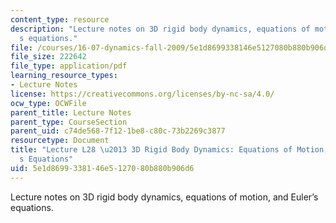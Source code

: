 ```yaml
---
content_type: resource
description: "Lecture notes on 3D rigid body dynamics, equations of motion, and Euler\u2019\
  s equations."
file: /courses/16-07-dynamics-fall-2009/5e1d8699338146e5127080b880b906d6_MIT16_07F09_Lec28.pdf
file_size: 222642
file_type: application/pdf
learning_resource_types:
- Lecture Notes
license: https://creativecommons.org/licenses/by-nc-sa/4.0/
ocw_type: OCWFile
parent_title: Lecture Notes
parent_type: CourseSection
parent_uid: c74de568-7f12-1be8-c80c-73b2269c3877
resourcetype: Document
title: "Lecture L28 \u2013 3D Rigid Body Dynamics: Equations of Motion; Euler\u2019\
  s Equations"
uid: 5e1d8699-3381-46e5-1270-80b880b906d6
---
```

Lecture notes on 3D rigid body dynamics, equations of motion, and Euler’s equations.